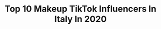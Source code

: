 ---
title: Top 10 Makeup TikTok Influencers In Italy In 2020
description: >-
  Find top makeup TikTok influencers in Italy in 2020. Most popular hashtags: #coronavirus #foryou #tiktok #mascara.
platform: TikTok
profiles:
  - username: "soraya_makeup"
    fullname: >-
      Soraya Make Up
    location: "Italy"
    followers: 3080
    engagement: 1823
    commentsToLikes: 0.062523
    id: cka67dy0mkosq0i788ujecrz5
    verified: false
    hashtags: "#nutella, #lacasadepapel, #zombie, #halloweenmakeup"
  - username: "arienne.makeup"
    fullname: >-
      Arianna
    location: "Italy"
    followers: 364215
    engagement: 2156
    commentsToLikes: 0.004283
    id: cka67dv26ko850i78qahka7df
    verified: false
    hashtags: "#skincare, #eyeliner, #imparacontiktok, #mascara"
  - username: "martinaerriu_"
    fullname: >-
      martinaerriu
    location: "Italy"
    followers: 35830
    engagement: 1403
    commentsToLikes: 0.017024
    id: cka67dx6ukoko0i78ytnhhw4z
    verified: false
    hashtags: "#bodypaint, #mamaimelda, #nopressure, #ironman"
  - username: "elenagonella"
    fullname: >-
      LaGonni😈
    location: "Italy"
    followers: 4419
    engagement: 1125
    commentsToLikes: 0.030064
    id: cka6oijlwfke20i78e200gyee
    verified: false
    hashtags: "#eyechallenge, #paint, #blackfriday, #drowing"
  - username: "debora.fulli"
    fullname: >-
      Debora Fulli
    location: "Italy"
    followers: 69938
    engagement: 1549
    commentsToLikes: 0.007089
    id: cka6oj5qjfqmj0i78cvnsz81c
    verified: false
    hashtags: "#duetto, #funkopop, #2020, #scarpechallenge"
  - username: "gloriabiagetti"
    fullname: >-
      Gloria Biagetti
    location: "Italy"
    followers: 13784
    engagement: 1251
    commentsToLikes: 0.033157
    id: cka67dulyko4x0i78zjo0en28
    verified: false
    hashtags: "#xyzbca, #food, #girl, #divertente"
  - username: "varyaren"
    fullname: >-
      Alexia Varyaren
    location: "Italy"
    followers: 10604
    engagement: 1173
    commentsToLikes: 0.021806
    id: cka6bswc91kwu0i7863fhkaav
    verified: false
    hashtags: "#anni80, #brookecandy, #joji, #summertime"
  - username: "jannicass"
    fullname: >-
      Jannica Sherry
    location: "Italy"
    followers: 300847
    engagement: 1572
    commentsToLikes: 0.009774
    id: ck83z6hq7y5g30j78vi1z8kxb
    verified: false
    hashtags: "#makeup, #poppy, #swedish, #french"
  - username: "bettysosa89"
    fullname: >-
      Bettysosa_
    location: "Italy"
    followers: 6917
    engagement: 593
    commentsToLikes: 0.022903
    id: ck9a7bmyi6xeo0j78qs70zefj
    verified: false
    hashtags: "#misterios, #chebellabocca, #labioshot, #solplaya"
  - username: "monique_makeup_"
    fullname: >-
      Monica Montagna
    location: "Italy"
    followers: 5905
    engagement: 1072
    commentsToLikes: 0.022859
    id: cka676ojrju080i78tbw22bj5
    verified: false
    hashtags: "#forupage, #quarantenacheck, #funny, #exposingmyself"
---